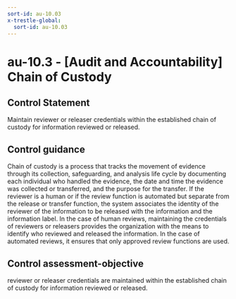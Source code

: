 ```yaml
---
sort-id: au-10.03
x-trestle-global:
  sort-id: au-10.03
---
```


# au-10.3 - \[Audit and Accountability\] Chain of Custody

## Control Statement

Maintain reviewer or releaser credentials within the established chain of custody for information reviewed or released.

## Control guidance

Chain of custody is a process that tracks the movement of evidence through its collection, safeguarding, and analysis life cycle by documenting each individual who handled the evidence, the date and time the evidence was collected or transferred, and the purpose for the transfer. If the reviewer is a human or if the review function is automated but separate from the release or transfer function, the system associates the identity of the reviewer of the information to be released with the information and the information label. In the case of human reviews, maintaining the credentials of reviewers or releasers provides the organization with the means to identify who reviewed and released the information. In the case of automated reviews, it ensures that only approved review functions are used.

## Control assessment-objective

reviewer or releaser credentials are maintained within the established chain of custody for information reviewed or released.
